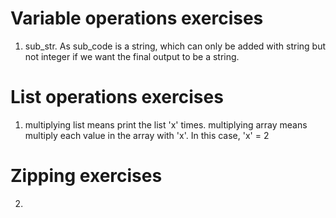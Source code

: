 # Variable operations exercises
  1. sub_str. As sub_code is a string, which can only be added with string but not integer if we want the final output to be a string.

# List operations exercises
  1. multiplying list means print the list 'x' times. multiplying array means multiply each value in the array with 'x'. In this case, 'x' = 2
  
# Zipping exercises
  2. 
